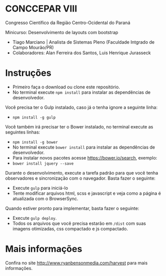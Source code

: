 CONCCEPAR VIII  
==========================
Congresso Científico da Região Centro-Ocidental do Paraná

Minicurso: Desenvolvimento de layouts com bootstrap
* Tiago Marciano | Analista de Sistemas Pleno (Faculdade Intgrado de Campo Mourão/PR)
* Colaboradores: Alan Ferreira dos Santos, Luis Henrique Jurasseck

Instruções
==========================

* Primeiro faça o download ou clone este repositório.
* No terminal execute `npm install` para instalar as dependências de desenvolvedor.

Você precisa ter o Gulp instalado, caso já o tenha ignore a seguinte linha:
* `npm install -g gulp`

Você também irá precisar ter o Bower instalado, no terminal execute as seguintes linhas:
* `npm install -g bower`
* No terminal execute `bower install` para instalar as dependências de desenvolvedor.
* Para instalar novos pacotes acesse https://bower.io/search, exemplo: 
* `bower install jquery --save`

Durante o desenvolvimento, execute a tarefa padrão para que você tenha observadores e sincronização com o navegador. Basta fazer o seguinte:
* Execute `gulp` para iniciá-lo
* Tente modificar arquivos html, scss e javascript e veja como a página é atualizada com o BrowserSync.

Quando estiver pronto para implementar, basta fazer o seguinte:
* Execute `gulp deploy`.
* Todos os arquivos que você precisa estarão em `/dist` com suas imagens otimizadas, css compactado e js compactado.

Mais informações
==========================
Confira no site http://www.ryanbensonmedia.com/harvest para mais informações.
